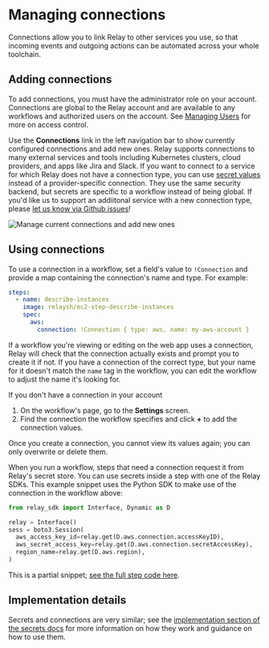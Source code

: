 # Managing connections

Connections allow you to link Relay to other services you use, so that incoming events and outgoing actions can be automated across your whole toolchain.

## Adding connections

To add connections, you must have the administrator role on your account. Connections are global to the Relay account and are available to any workflows and authorized users on the account. See [Managing Users](../managing-users.md) for more on access control.

Use the **Connections** link in the left navigation bar to show currently configured connections and add new ones.  Relay supports connections to many external services and tools including Kubernetes clusters, cloud providers, and apps like Jira and Slack. If you want to connect to a service for which Relay does not have a connection type, you can use [secret values](../using-workflows/managing-secrets.md) instead of a provider-specific connection. They use the same security backend, but secrets are specific to a workflow instead of being global. If you'd like us to support an addiitonal service with a new connection type, please [let us know via Github issues](https://github.com/puppetlabs/relay/issues/new/choose)!

![Manage current connections and add new ones](../images/managing-connections-setup.gif)

## Using connections

To use a connection in a workflow, set a field's value to `!Connection` and provide a map containing the connection's name and type. For example:

```yaml
steps:
  - name: describe-instances
    image: relaysh/ec2-step-describe-instances
    spec:
      aws:
        connection: !Connection { type: aws, name: my-aws-account }
```

If a workflow you're viewing or editing on the web app uses a connection, Relay will check that the connection actually exists and prompt you to create it if not. If you have a connection of the correct type, but your name for it doesn't match the `name` tag in the workflow, you can edit the workflow to adjust the name it's looking for.

If you don't have a connection in your account
1. On the workflow's page, go to the  **Settings** screen.
2. Find the connection the workflow specifies and click **+** to add the connection values. 

Once you create a connection, you cannot view its values again; you can only overwrite or delete them.

When you run a workflow, steps that need a connection request it from Relay's secret store. You can use secrets inside a step with one of the Relay SDKs. This example snippet uses the Python SDK to make use of the connection in the workflow above:

```python
from relay_sdk import Interface, Dynamic as D

relay = Interface()
sess = boto3.Session(
  aws_access_key_id=relay.get(D.aws.connection.accessKeyID),
  aws_secret_access_key=relay.get(D.aws.connection.secretAccessKey),
  region_name=relay.get(D.aws.region),
)
```
This is a partial snippet; [see the full step code here](https://github.com/relay-integrations/relay-aws-ec2/tree/master/steps/aws-ec2-step-instances-describe).

## Implementation details

Secrets and connections are very similar; see the [implementation section of the secrets docs](../using-workflows/managing-secrets.md) for more information on how they work and guidance on how to use them.
